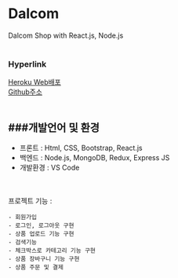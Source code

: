 
# Dalcom 
 Dalcom Shop with React.js, Node.js
 </br></br>

### Hyperlink 
[Heroku Web배포](https://pacific-crag-89307.herokuapp.com/)</br>
[Github주소](https://github.com/soyikimm/dalcomm/) </br></br>

###개발언어 및 환경
----- 
- 프론트 : Html, CSS, Bootstrap, React.js
- 백엔드 : Node.js, MongoDB, Redux, Express JS</br>
- 개발환경 : VS Code

</br></br>
프로젝트 기능 :

    - 회원가입
    - 로그인, 로그아웃 구현
    - 상품 업로드 기능 구현
    - 검색기능
    - 체크박스로 카테고리 기능 구현
    - 상품 장바구니 기능 구현
    - 상품 주문 및 결제

</br></br>



    
 
